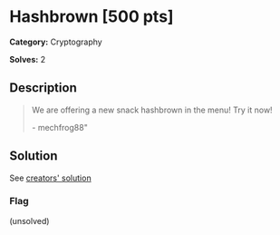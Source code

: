 # Hashbrown [500 pts]

**Category:** Cryptography

**Solves:** 2

## Description
> We are offering a new snack hashbrown in the menu!
> Try it now!
> 
> \- mechfrog88"

## Solution

See [creators' solution](https://github.com/NUSGreyhats/welcome-ctf-2021/blob/main/Challenges/Cryptography/hashbrown/sol.py)

### Flag
(unsolved)
